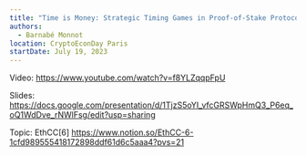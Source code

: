 ```yaml
---
title: "Time is Money: Strategic Timing Games in Proof-of-Stake Protocols (CryptoEconDay)"
authors:
  - Barnabé Monnot
location: CryptoEconDay Paris
startDate: July 19, 2023
---
```


Video: <https://www.youtube.com/watch?v=f8YLZqqpFpU>

Slides: <https://docs.google.com/presentation/d/1TjzS5oYI_vfcGRSWpHmQ3_P6eq_oQ1WdDve_rNWlFsg/edit?usp=sharing>

Topic: EthCC[6] <https://www.notion.so/EthCC-6-1cfd989555418172898ddf61d6c5aaa4?pvs=21>
